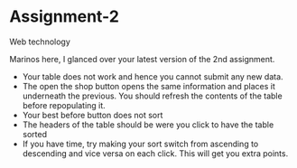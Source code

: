 # Assignment-2
Web technology

Marinos here, I glanced over your latest version of the 2nd assignment. 
- Your table does not work and hence you cannot submit any new data. 
- The open the shop button opens the same information and places it underneath the previous. You should refresh the contents of the table before repopulating it.
- Your best before button does not sort
- The headers of the table should be were you click to have the table sorted
- If you have time, try making your sort switch from ascending to descending and vice versa on each click. This will get you extra points.
